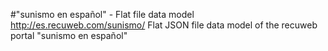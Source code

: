 #"sunismo en español" - Flat file data model
http://es.recuweb.com/sunismo/
Flat JSON file data model of the recuweb portal "sunismo en español"
